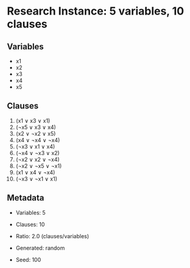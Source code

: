 # Research Instance: 5 variables, 10 clauses

## Variables
- x1
- x2
- x3
- x4
- x5

## Clauses
1. (x1 ∨ x3 ∨ x1)
2. (¬x5 ∨ x3 ∨ x4)
3. (x2 ∨ ¬x2 ∨ x5)
4. (x4 ∨ ¬x4 ∨ ¬x4)
5. (¬x3 ∨ x1 ∨ x4)
6. (¬x4 ∨ ¬x3 ∨ x2)
7. (¬x2 ∨ x2 ∨ ¬x4)
8. (¬x2 ∨ ¬x5 ∨ ¬x1)
9. (x1 ∨ x4 ∨ ¬x4)
10. (¬x3 ∨ ¬x1 ∨ x1)

## Metadata
- Variables: 5
- Clauses: 10
- Ratio: 2.0 (clauses/variables)
- Generated: random

- Seed: 100